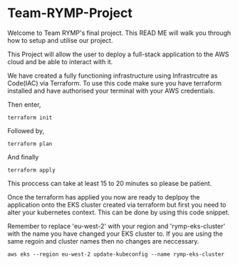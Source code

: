 # Team-RYMP-Project
Welcome to Team RYMP's final project.
This READ ME will walk you through how to setup and utilise our project.

This Project will allow the user to deploy a full-stack application to the AWS cloud and be able to interact with it.

We have created a fully functioning infrastructure using Infrastrcutre as Code(IAC) via Terraform. To use this code make sure you have terraform installed and have authorised your terminal with your AWS credentials.

Then enter,
```
terraform init
```
Followed by,
```
terraform plan
```
And finally 
```
terraform apply
```
This proccess can take at least 15 to 20 minutes so please be patient.

Once the terraform has applied you now are ready to deplpoy the application onto the EKS cluster created via terraform but first you need to alter your kubernetes context. This can be done by using this code snippet.

Remember to replace 'eu-west-2' with your region and 'rymp-eks-cluster' with the name you have changed your EKS cluster to. If you are using the same regoin and cluster names then no changes are neccessary.
```
aws eks --region eu-west-2 update-kubeconfig --name rymp-eks-cluster
```
